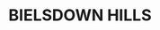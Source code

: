 ---
lastmod: '2025-04-06T06:05:20+00:00'
latitude: -30.36840993
layout: suburb
longitude: 152.6703126
postcode: '2453'
state: NSW
title: BIELSDOWN HILLS
url: /nsw/bielsdown-hills/
---